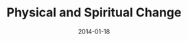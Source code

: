 ---
layout: message
category: message
series: "Power To Change"
title: "Physical and Spiritual Change"
date: 2014-01-18
message_id: 844
---
